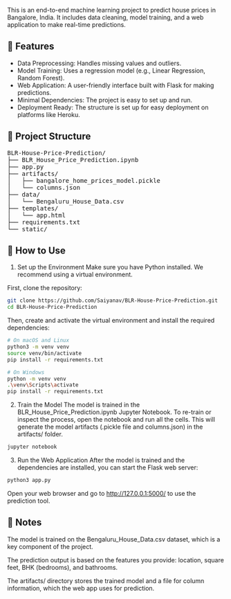 This is an end-to-end machine learning project to predict house prices in Bangalore, India. It includes data cleaning, model training, and a web application to make real-time predictions.

## 🔧 Features
- Data Preprocessing: Handles missing values and outliers.
- Model Training: Uses a regression model (e.g., Linear Regression, Random Forest).
- Web Application: A user-friendly interface built with Flask for making predictions.
- Minimal Dependencies: The project is easy to set up and run.
- Deployment Ready: The structure is set up for easy deployment on platforms like Heroku.

## 📁 Project Structure

<pre>
BLR-House-Price-Prediction/
├── BLR_House_Price_Prediction.ipynb
├── app.py
├── artifacts/
│   ├── bangalore_home_prices_model.pickle
│   └── columns.json
├── data/
│   └── Bengaluru_House_Data.csv
├── templates/
│   └── app.html
├── requirements.txt
└── static/
</pre>

## 🚀 How to Use

1. Set up the Environment
Make sure you have Python installed. We recommend using a virtual environment.

First, clone the repository:

```bash
git clone https://github.com/Saiyanav/BLR-House-Price-Prediction.git
cd BLR-House-Price-Prediction
```

Then, create and activate the virtual environment and install the required dependencies:

```bash
# On macOS and Linux
python3 -m venv venv
source venv/bin/activate
pip install -r requirements.txt
```

```bash
# On Windows
python -m venv venv
.\venv\Scripts\activate
pip install -r requirements.txt
```

2. Train the Model
The model is trained in the BLR_House_Price_Prediction.ipynb Jupyter Notebook. To re-train or inspect the process, open the notebook and run all the cells. This will generate the model artifacts (.pickle file and columns.json) in the artifacts/ folder.

```bash
jupyter notebook
```

3. Run the Web Application
After the model is trained and the dependencies are installed, you can start the Flask web server:

```bash
python3 app.py
```

Open your web browser and go to http://127.0.0.1:5000/ to use the prediction tool.

## 📝 Notes
The model is trained on the Bengaluru_House_Data.csv dataset, which is a key component of the project.

The prediction output is based on the features you provide: location, square feet, BHK (bedrooms), and bathrooms.

The artifacts/ directory stores the trained model and a file for column information, which the web app uses for prediction.